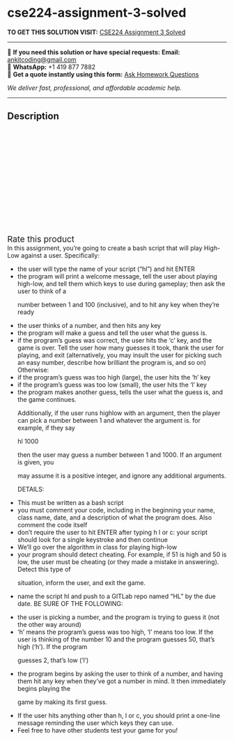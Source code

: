 # cse224-assignment-3-solved
**TO GET THIS SOLUTION VISIT:** [CSE224 Assignment 3 Solved](https://www.ankitcodinghub.com/product/cse224-assignment-3-solved/)


---

📩 **If you need this solution or have special requests:** **Email:** ankitcoding@gmail.com  
📱 **WhatsApp:** +1 419 877 7882  
📄 **Get a quote instantly using this form:** [Ask Homework Questions](https://www.ankitcodinghub.com/services/ask-homework-questions/)

*We deliver fast, professional, and affordable academic help.*

---

<h2>Description</h2>



<div class="kk-star-ratings kksr-auto kksr-align-center kksr-valign-top" data-payload="{&quot;align&quot;:&quot;center&quot;,&quot;id&quot;:&quot;95957&quot;,&quot;slug&quot;:&quot;default&quot;,&quot;valign&quot;:&quot;top&quot;,&quot;ignore&quot;:&quot;&quot;,&quot;reference&quot;:&quot;auto&quot;,&quot;class&quot;:&quot;&quot;,&quot;count&quot;:&quot;0&quot;,&quot;legendonly&quot;:&quot;&quot;,&quot;readonly&quot;:&quot;&quot;,&quot;score&quot;:&quot;0&quot;,&quot;starsonly&quot;:&quot;&quot;,&quot;best&quot;:&quot;5&quot;,&quot;gap&quot;:&quot;4&quot;,&quot;greet&quot;:&quot;Rate this product&quot;,&quot;legend&quot;:&quot;0\/5 - (0 votes)&quot;,&quot;size&quot;:&quot;24&quot;,&quot;title&quot;:&quot;CSE224 Assignment 3 Solved&quot;,&quot;width&quot;:&quot;0&quot;,&quot;_legend&quot;:&quot;{score}\/{best} - ({count} {votes})&quot;,&quot;font_factor&quot;:&quot;1.25&quot;}">

<div class="kksr-stars">

<div class="kksr-stars-inactive">
            <div class="kksr-star" data-star="1" style="padding-right: 4px">


<div class="kksr-icon" style="width: 24px; height: 24px;"></div>
        </div>
            <div class="kksr-star" data-star="2" style="padding-right: 4px">


<div class="kksr-icon" style="width: 24px; height: 24px;"></div>
        </div>
            <div class="kksr-star" data-star="3" style="padding-right: 4px">


<div class="kksr-icon" style="width: 24px; height: 24px;"></div>
        </div>
            <div class="kksr-star" data-star="4" style="padding-right: 4px">


<div class="kksr-icon" style="width: 24px; height: 24px;"></div>
        </div>
            <div class="kksr-star" data-star="5" style="padding-right: 4px">


<div class="kksr-icon" style="width: 24px; height: 24px;"></div>
        </div>
    </div>

<div class="kksr-stars-active" style="width: 0px;">
            <div class="kksr-star" style="padding-right: 4px">


<div class="kksr-icon" style="width: 24px; height: 24px;"></div>
        </div>
            <div class="kksr-star" style="padding-right: 4px">


<div class="kksr-icon" style="width: 24px; height: 24px;"></div>
        </div>
            <div class="kksr-star" style="padding-right: 4px">


<div class="kksr-icon" style="width: 24px; height: 24px;"></div>
        </div>
            <div class="kksr-star" style="padding-right: 4px">


<div class="kksr-icon" style="width: 24px; height: 24px;"></div>
        </div>
            <div class="kksr-star" style="padding-right: 4px">


<div class="kksr-icon" style="width: 24px; height: 24px;"></div>
        </div>
    </div>
</div>


<div class="kksr-legend" style="font-size: 19.2px;">
            <span class="kksr-muted">Rate this product</span>
    </div>
    </div>
<div class="page" title="Page 1">
<div class="layoutArea">
<div class="column">
In this assignment, you’re going to create a bash script that will play High-Low against a user. Specifically:

<ul>
<li>the user will type the name of your script (“hl”) and hit ENTER</li>
<li>the program will print a welcome message, tell the user about playing high-low, and
tell them which keys to use during gameplay; then ask the user to think of a

number between 1 and 100 (inclusive), and to hit any key when they’re ready
</li>
<li>the user thinks of a number, and then hits any key</li>
<li>the program will make a guess and tell the user what the guess is.</li>
<li>if the program’s guess was correct, the user hits the ‘c’ key, and the game is over.
Tell the user how many guesses it took, thank the user for playing, and exit (alternatively, you may insult the user for picking such an easy number, describe how brilliant the program is, and so on) Otherwise:
</li>
<li>if the program’s guess was too high (large), the user hits the ‘h’ key</li>
<li>if the program’s guess was too low (small), the user hits the ‘l’ key</li>
<li>the program makes another guess, tells the user what the guess is, and the game
continues.

Additionally, if the user runs highlow with an argument, then the player can pick a number between 1 and whatever the argument is. for example, if they say

hl 1000

then the user may guess a number between 1 and 1000. If an argument is given, you

may assume it is a positive integer, and ignore any additional arguments.

DETAILS:
</li>
</ul>
<ul>
<li>This must be written as a bash script</li>
<li>you must comment your code, including in the beginning your name, class name,
date, and a description of what the program does. Also comment the code itself
</li>
<li>don’t require the user to hit ENTER after typing h l or c: your script should look for
a single keystroke and then continue
</li>
<li>We’ll go over the algorithm in class for playing high-low</li>
<li>your program should detect cheating. For example, if 51 is high and 50 is low, the
user must be cheating (or they made a mistake in answering). Detect this type of

situation, inform the user, and exit the game.
</li>
<li>name the script hl and push to a GITLab repo named “HL” by the due date.
BE SURE OF THE FOLLOWING:
</li>
</ul>
<ul>
<li>the user is picking a number, and the program is trying to guess it (not the other
way around)
</li>
<li>‘h’ means the program’s guess was too high, ‘l’ means too low. If the user is thinking
of the number 10 and the program guesses 50, that’s high (‘h’). If the program

guesses 2, that’s low (‘l’)
</li>
<li>the program begins by asking the user to think of a number, and having them hit
any key when they’ve got a number in mind. It then immediately begins playing the

game by making its first guess.
</li>
<li>If the user hits anything other than h, l or c, you should print a one-line message
reminding the user which keys they can use.
</li>
<li>Feel free to have other students test your game for you!</li>
</ul>
</div>
</div>
</div>
